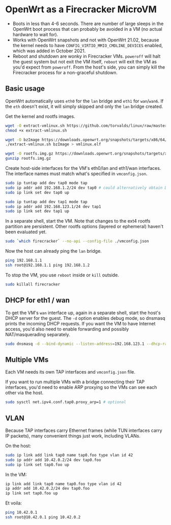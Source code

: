 
# OpenWrt as a Firecracker MicroVM

- Boots in less than 4-6 seconds. There are number of large sleeps in the OpenWrt boot process that can probably be avoided in a VM (no actual hardware to wait for).
- Works with OpenWrt snapshots and not with OpenWrt 21.02, because the kernel needs to have `CONFIG_VIRTIO_MMIO_CMDLINE_DEVICES` enabled, which was added in October 2021.
- Reboot and shutdown are wonky in Firecracker VMs. `poweroff` will halt the guest system but not exit the VM itself, `reboot` will exit the VM as you'd expect from `poweroff`. From the host's side, you can simply kill the Firecracker process for a non-graceful shutdown.

## Basic usage

OpenWrt automatically uses `eth0` for the `lan` bridge and `eth1` for `wan`/`wan6`. If the `eth` doesn't exist, it will simply skipped and only the `lan` bridge created.

Get the kernel and rootfs images.
```sh
wget -O extract-vmlinux.sh https://github.com/torvalds/linux/raw/master/scripts/extract-vmlinux
chmod +x extract-vmlinux.sh

wget -O bzImage https://downloads.openwrt.org/snapshots/targets/x86/64/openwrt-x86-64-generic-kernel.bin
./extract-vmlinux.sh bzImage > vmlinux.elf

wget -O rootfs.img.gz https://downloads.openwrt.org/snapshots/targets/x86/64/openwrt-x86-64-generic-ext4-rootfs.img.gz
gunzip rootfs.img.gz
```

Create host-side interfaces for the VM's eth0/lan and eth1/wan interfaces. The interface names must match what's specified in `vmconfig.json`.
```sh
sudo ip tuntap add dev tap0 mode tap
sudo ip addr add 192.168.1.2/24 dev tap0 # could alternatively obtain DHCP lease
sudo ip link set dev tap0 up

sudo ip tuntap add dev tap1 mode tap
sudo ip addr add 192.168.123.1/24 dev tap1
sudo ip link set dev tap1 up
```

In a separate shell, start the VM. Note that changes to the ext4 rootfs partition are persistent. Other rootfs options (layered or ephemeral) haven't been evaluated yet.

```sh
sudo `which firecracker` --no-api --config-file ./vmconfig.json
```

Now the host can already ping the `lan` bridge.
```sh
ping 192.168.1.1
ssh root@192.168.1.1 ping 192.168.1.2
```

To stop the VM, you use `reboot` inside or `kill` outside.
```sh
sudo killall firecracker
```

## DHCP for eth1 / wan

To get the VM's `wan` interface up, again in a separate shell, start the host's DHCP server for the guest. The `-d` option enables debug mode, so dnsmasq prints the incoming DHCP requests. If you want the VM to have Internet access, you'd also need to enable forwarding and possibly NAT/masquerading separately.
```sh
sudo dnsmasq -d --bind-dynamic --listen-address=192.168.123.1 --dhcp-range=192.168.123.10,192.168.123.100
```

## Multiple VMs

Each VM needs its own TAP interfaces and `vmconfig.json` file.

If you want to run multiple VMs with a bridge connecting their TAP interfaces, you'd need to enable ARP proxying so the VMs can see each other via the host.
```sh
sudo sysctl net.ipv4.conf.tap0.proxy_arp=1 # optional
```

## VLAN

Because TAP interfaces carry Ethernet frames (while TUN interfaces carry IP packets), many convenient things just work, including VLANs.

On the host:
```sh
sudo ip link add link tap0 name tap0.foo type vlan id 42
sudo ip addr add 10.42.0.2/24 dev tap0.foo
sudo ip link set tap0.foo up
```

In the VM:
```sh
ip link add link tap0 name tap0.foo type vlan id 42
ip addr add 10.42.0.2/24 dev tap0.foo
ip link set tap0.foo up
```

Et voila:
```sh
ping 10.42.0.1
ssh root@10.42.0.1 ping 10.42.0.2
```
